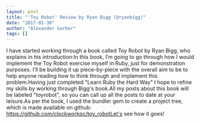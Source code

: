 ```yaml
---
layout: post
title: "'Toy Robot' Review by Ryan Bigg (@ryanbigg)"
date: "2017-01-30"
author: "Alexander Garber"
tags: []
---
```


I have started working through a book called Toy Robot by Ryan Bigg, who explains in his introduction:In this book, I’m going to go through how I would implement the Toy Robot exercise myself in Ruby, just for demonstration purposes. I’ll be building it up piece-by-piece with the overall aim to be to help anyone reading how to think through and implement this problem.Having just completed "Learn Ruby the Hard Way" I hope to refine my skills by working through Bigg's book.All my posts about this book will be labeled "toyrobot", so you can call up all the posts to date at your leisure.As per the book, I used the bundler gem to create a project tree, which is made available on github: https://github.com/clockworkpc/toy_robotLet's see how it goes!
